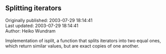 ## Splitting iterators  
Originally published: 2003-07-29 18:14:41  
Last updated: 2003-07-29 18:14:41  
Author: Heiko Wundram  
  
Implementation of isplit, a function that splits iterators into two equal ones, which return similar values, but are exact copies of one another.